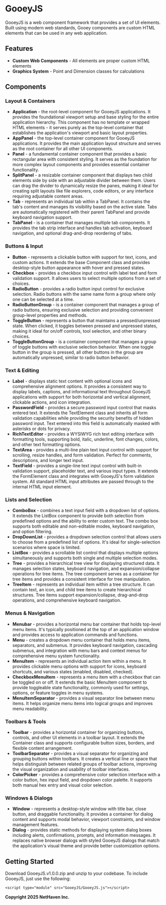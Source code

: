 # GooeyJS
GooeyJS is a web component framework that provides a set of UI elements. Built using modern web standards, Gooey components are custom HTML elements that can be used in any web application.

## Features

- **Custom Web Components** - All elements are proper custom HTML elements
- **Graphics System** - Point and Dimension classes for calculations

## Components

### Layout & Containers

- **Application** - the root-level component for GooeyJS applications. It provides the foundational viewport setup and base styling for the entire application hierarchy. This component has no template or wrapped HTML elements - it serves purely as the top-level container that establishes the application's viewport and basic layout properties.
- **AppPanel** - the top-level container component for GooeyJS applications. It provides the main application layout structure and serves as the root container for all other UI components.
- **Panel** - a fundamental container component that provides a basic rectangular area with consistent styling. It serves as the foundation for more complex layout components and provides essential container functionality.
- **SplitPanel** - a resizable container component that displays two child elements side by side with an adjustable divider between them. Users can drag the divider to dynamically resize the panes, making it ideal for creating split layouts like file explorers, code editors, or any interface requiring adjustable content areas.
- **Tab** - represents an individual tab within a TabPanel. It contains the tab's content and manages its visibility based on the active state. Tabs are automatically registered with their parent TabPanel and provide keyboard navigation support.
- **TabPanel** - is a container that manages multiple tab components. It provides the tab strip interface and handles tab activation, keyboard navigation, and optional drag-and-drop reordering of tabs.

### Buttons & Input

- **Button** - represents a clickable button with support for text, icons, and custom actions. It extends the base Component class and provides desktop-style button appearance with hover and pressed states.
- **Checkbox** - provides a checkbox input control with label text and form validation support. It allows users to select multiple options from a set of choices.
- **RadioButton** - provides a radio button input control for exclusive selection. Radio buttons with the same name form a group where only one can be selected at a time.
- **RadioButtonGroup** - is a container component that manages a group of radio buttons, ensuring exclusive selection and providing convenient group-level properties and methods.
- **ToggleButton** - represents a button that maintains a pressed/unpressed state. When clicked, it toggles between pressed and unpressed states, making it ideal for on/off controls, tool selection, and other binary choices.
- **ToggleButtonGroup** - is a container component that manages a group of toggle buttons with exclusive selection behavior. When one toggle button in the group is pressed, all other buttons in the group are automatically unpressed, similar to radio button behavior.

### Text & Editing
- **Label** - displays static text content with optional icons and comprehensive alignment options. It provides a consistent way to display labels, captions, and informational text throughout GooeyJS applications with support for both horizontal and vertical alignment, clickable actions, and icon integration.
- **PasswordField** - provides a secure password input control that masks entered text. It extends the TextElement class and inherits all form validation capabilities while providing the security benefits of hidden password input. Text entered into this field is automatically masked with asterisks or dots for privacy.
- **RichTextEditor** - provides a WYSIWYG rich text editing interface with formatting tools, supporting bold, italic, underline, font changes, colors, and other text formatting options.
- **TextArea** - provides a multi-line plain text input control with support for scrolling, resize handles, and form validation. Perfect for comments, descriptions, and longer text input.
- **TextField** - provides a single-line text input control with built-in validation support, placeholder text, and various input types. It extends the FormElement class and integrates with GooeyJS's form validation system. All standard HTML input attributes are passed through to the internal HTML input element.

### Lists and Selection
- **ComboBox** - combines a text input field with a dropdown list of options. It extends the ListBox component to provide both selection from predefined options and the ability to enter custom text. The combo box supports both editable and non-editable modes, keyboard navigation, and option filtering.
- **DropDownList** - provides a dropdown selection control that allows users to choose from a predefined list of options. It's ideal for single-selection scenarios where space is limited.
- **ListBox** - provides a scrollable list control that displays multiple options simultaneously and supports both single and multiple selection modes.
- **Tree** - provides a hierarchical tree view for displaying structured data. It manages selection states, keyboard navigation, and expansion/collapse operations for tree items. The tree component serves as a container for tree items and provides a consistent interface for tree manipulation.
- **TreeItem** - represents an individual item within a tree structure. It can contain text, an icon, and child tree items to create hierarchical structures. Tree items support expansion/collapse, drag-and-drop operations, and comprehensive keyboard navigation.

### Menus & Navigation

- **Menubar** - provides a horizontal menu bar container that holds top-level menu items. It's typically positioned at the top of an application window and provides access to application commands and functions.
- **Menu** - creates a dropdown menu container that holds menu items, separators, and submenus. It provides keyboard navigation, cascading submenus, and integration with menu bars and context menus for comprehensive menu system functionality.
- **MenuItem** - represents an individual action item within a menu. It provides clickable menu options with support for icons, keyboard shortcuts, and various states (enabled, disabled, checked).
- **CheckboxMenuItem** - represents a menu item with a checkbox that can be toggled on or off. It extends the basic MenuItem component to provide toggleable state functionality, commonly used for settings, options, or feature toggles in menu systems.
- **MenuItemSeparator** - provides a visual separator line between menu items. It helps organize menu items into logical groups and improves menu readability.

### Toolbars & Tools

- **Toolbar** - provides a horizontal container for organizing buttons, controls, and other UI elements in a toolbar layout. It extends the Container class and supports configurable button sizes, borders, and flexible content arrangement.
- **ToolbarSeparator** - provides a visual separator for organizing and grouping buttons within toolbars. It creates a vertical line or space that helps distinguish between related groups of toolbar actions, improving the visual organization and usability of toolbar interfaces.
- **ColorPicker** - provides a comprehensive color selection interface with a color button, hex input field, and dropdown color palette. It supports both manual hex entry and visual color selection.

### Windows & Dialogs

- **Window** - represents a desktop-style window with title bar, close button, and draggable functionality. It provides a container for dialog content and supports modal behavior, viewport constraints, and window management features.
- **Dialog** - provides static methods for displaying system dialog boxes including alerts, confirmations, prompts, and information messages. It replaces native browser dialogs with styled GooeyJS dialogs that match the application's visual theme and provide better customization options.

## Getting Started

Download GooeyJS.v1.0.0.zip and unzip to your codebase. To include GooeyJS, just use the following:

    <script type="module" src="GooeyJS/GooeyJS.js"></script>


**Copyright 2025 NetHaven Inc.**
